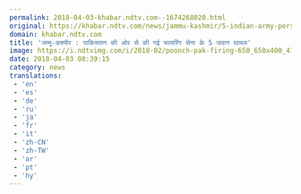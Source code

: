 ```yaml
---
permalink: 2018-04-03-khabar.ndtv.com--1674268020.html
original: https://khabar.ndtv.com/news/jammu-kashmir/5-indian-army-personal-injured-in-firing-by-pakistan-army-1832192
domain: khabar.ndtv.com
title: 'जम्मू-कश्मीर : पाकिस्तान की ओर से की गई फायरिंग सेना के 5 जवान घायल'
image: https://i.ndtvimg.com/i/2018-02/poonch-pak-firing-650_650x400_41517747642.jpg
date: 2018-04-03 08:39:15
category: news
translations: 
 - 'en'
 - 'es'
 - 'de'
 - 'ru'
 - 'ja'
 - 'fr'
 - 'it'
 - 'zh-CN'
 - 'zh-TW'
 - 'ar'
 - 'pt'
 - 'hy'
---
```


